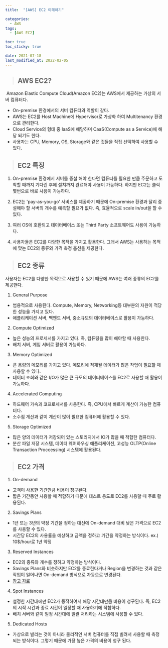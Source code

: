```yaml
---
title:  "[AWS] EC2 이해하기"

categories:
  - AWS
tags:
  - [AWS EC2]

toc: true
toc_sticky: true

date: 2021-07-18
last_modified_at: 2022-02-05
---
```




> ## AWS EC2?

&nbsp;Amazon Elastic Compute Cloud(Amazon EC2)는 AWS에서 제공하는 가상의 서버 컴퓨터다.
- On-premise 환경에서의 서버 컴퓨터와 역할이 같다.
- AWS는 EC2를 Host Machine에 Hypervisor로 가상화 하여 Multitenancy 환경으로 관리한다.
- Cloud Service의 형태 중 IaaS에 해당하며 CaaS(Compute as a Service)에 해당 되기도 한다.
- 사용자는 CPU, Memory, OS, Storage와 같은 것들을 직접 선택하여 사용할 수 있다.

> ## EC2 특징

1. On-premise 환경에서 서버를 증설 해야 한다면 컴퓨터를 필요한 만큼 주문하고 도착할 때까지 기다린 후에 설치까지 완료해야 사용이 가능하다. 하지만 EC2는 클릭 몇번으로 바로 사용이 가능하다.

2. EC2는 'pay-as-you-go' 서비스를 제공하기 때문에 On-premise 환경과 달리 증설해야 할 서버의 개수를 예측할 필요가 없다. 즉, 효율적으로 scale in/out을 할 수 있다.

3. 여러 OS에 호환되고 데이터베이스 또는 Third Party 소프트웨어도 사용이 가능하다.

4. 사용자들은 EC2를 다양한 목적을 가지고 활용한다. 그래서 AWS는 사용하는 목적에 맞는 EC2의 종류와 가격 측정 옵션을 제공한다.

> ## EC2 종류

사용자는 EC2를 다양한 목적으로 사용할 수 있기 때문에 AWS는 여러 종류의 EC2를 제공한다.

1. General Purpose
- 범용적으로 사용된다. Compute, Memory, Networking등 대부분의 자원이 적당한 성능을 가지고 있다.
- 애플리케이션 서버, 백엔드 서버, 중소규모의 데이터베이스로 활용이 가능하다.

2. Compute Optimized
- 높은 성능의 프로세서를 가지고 있다. 즉, 컴퓨팅을 많이 해야할 때 사용한다.
- 배치 서버, 게임 서버로 활용이 가능하다.

3. Memory Optimized
- 큰 용량의 메모리를 가지고 있다. 메모리에 적재될 데이터가 많은 작업이 필요할 때 사용할 수 있다.
- 데이터 조회와 같은 I/O가 많은 큰 규모의 데이터베이스를 EC2로 사용할 때 활용이 가능하다.

4. Accelerated Computing
- 하드웨어 가속과 코프로세서를 사용한다. 즉, CPU에서 빠르게 계산이 가능한 컴퓨터다.
- 소수점 계산과 같이 계산이 많이 필요한 컴퓨터에 활용할 수 있다.

5. Storage Optimized
- 많은 양의 데이터가 저장되어 있는 스토리지에서 IO가 많을 때 적합한 컴퓨터다.
- 분산 파일 저장 시스템, 데이터 웨어하우싱 애플리케이션, 고성능 OLTP(Online Transaction Proccessing) 시스템에 활용된다.

> ## EC2 가격

1. On-demand
- 고객이 사용한 기간만큼 비용이 청구된다.
- 짧은 기간동안 사용할 때 적합하기 때문에 테스트 용도로 EC2를 사용할 때 주로 활용된다.

2. Savings Plans
- 1년 또는 3년의 약정 기간을 정하는 대신에 On-demand 대비 낮은 가격으로 EC2를 사용할 수 있다.
- 시간당 EC2의 사용률을 예상하고 금액을 정하고 기간을 약정하는 방식이다. ex.) 10$/hour로 1년 약정

3. Reserved Instances
- EC2의 종류와 개수를 정하고 약정하는 방식이다.
- Savings Plans와 비슷하지만 EC2를 종료한다거나 Region을 변경하는 것과 같은 작업이 일어나면 On-demand 방식으로 자동으로 변경된다.
- [참고 자료](https://www.cloudhealthtech.com/blog/reserved-instances-vs-aws-saving-plans)

4. Spot Instances
- 설정한 시간대에만 EC2가 동작하여서 해당 시간대만큼 비용이 청구된다. 즉, EC2의 시작 시간과 종료 시간이 일정할 때 사용하기에 적합하다.
- 배치 서버와 같이 일정 시간대에 일괄 처리하는 시스템에 사용할 수 있다.

5. Dedicated Hosts
- 가상으로 빌리는 것이 아니라 물리적인 서버 컴퓨터를 직접 빌려서 사용할 때 측정 되는 방식이다. 그렇기 때문에 가장 높은 가격의 비용이 청구 된다.